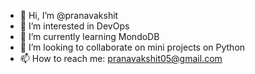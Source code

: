 - 👋 Hi, I’m @pranavakshit
- 👀 I’m interested in DevOps
- 🌱 I’m currently learning MondoDB
- 💞️ I’m looking to collaborate on mini projects on Python
- 📫 How to reach me: pranavakshit05@gmail.com
<!--- ⚡ Fun fact: ...


pranavakshit/pranavakshit is a ✨ special ✨ repository because its `README.md` (this file) appears on your GitHub profile.
You can click the Preview link to take a look at your changes.
--->

